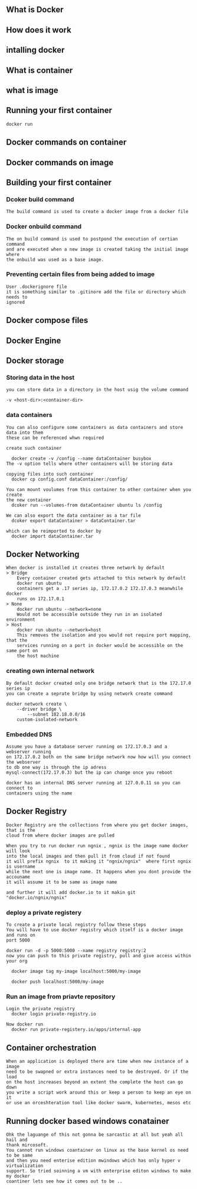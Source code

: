 ## What is Docker

## How does it work

## intalling docker

## What is container

## what is image

## Running your first container
	docker run 

## Docker commands on container

## Docker commands on image

## Building your first container

### Dcoker build command
	The build command is used to create a docker image from a docker file
### Docker onbuild command
	The on build command is used to postpond the execution of certian command
	and are executed when a new image is created taking the initial image where
	the onbuild was used as a base image.

### Preventing certain files from being added to image
	User .dockerignore file
	it is something similar to .gitinore add the file or directory which needs to 
	ignored 

## Docker compose files 

## Docker Engine

## Docker storage

### Storing data in the host 
	you can store data in a directory in the host usig the volume command
	
	-v <host-dir>:<container-dir>

### data containers
	You can also configure some containers as data containers and store data into them
	these can be referenced whwn required

	create such container

	  docker create -v /config --name dataContainer busybox
	The -v option tells where other containers will be storing data

	copying files into such container
	  docker cp config.conf dataContainer:/config/

	You can mount voulumes from this container to other container when you create 
	the new container 
	  dcoker run --volumes-from dataContainer ubuntu ls /config
	
	We can also export the data container as a tar file 
	  dcoker export dataContainer > dataContainer.tar

	which can be reimported to docker by
	  docker import dataContainer.tar

	

## Docker Networking

	When docker is installed it creates three network by default
	> Bridge
		Every container created gets attached to this network by default
		docker run ubuntu
		containers get a .17 series ip, 172.17.0.2 172.17.0.3 meanwhile docker
		runs on 172.17.0.1
	> None 
		docker run ubuntu --network=none
		Would not be accessible outside they run in an isolated environment
	> Host
		docker run ubuntu --network=host
		This removes the isolation and you would not require port mapping, that the
		services running on a port in docker would be accessible on the same port on
		the host machine 

### creating own internal network

	By default docker created only one bridge network that is the 172.17.0 series ip
	you can create a seprate bridge by using network create command

	docker network create \
	    --driver bridge \
            --subnet 182.18.0.0/16
	    custom-isolated-network

### Embedded DNS
	Assume you have a database server running on 172.17.0.3 and a webserver running
	on 172.17.0.2 both on the same bridge network now how will you connect the webserver
	to db one way is through the ip adress
	mysql-connect(172.17.0.3) but the ip can change once you reboot
	
	docker has an internal DNS server running at 127.0.0.11 so you can connect to 
	containers using the name

## Docker Registry
	Docker Registry are the collections from where you get docker images, that is the 
	cloud from where docker images are pulled

	When you try to run docker run ngnix , ngnix is the image name docker will look
	into the local images and then pull it from cloud if not found 
	it will prefix ngnix  to it making it "ngnix/ngnix"  where first ngnix is username
	while the next one is image name. It happens when you dont provide the accouname
	it will assume it to be same as image name

	and further it will add docker.io to it makin git "docker.io/ngnix/ngnix"

### deploy a private registery
	To create a private local registry follow these steps
	You will have to use docker registry which itself is a docker image and runs on
	port 5000
	
	docker run -d -p 5000:5000 --name registry registry:2
	now you can push to this private registry, pull and give access within your org

	  docker image tag my-image localhost:5000/my-image

	  docker push localhost:5000/my-image

### Run an image from priavte repository

	Login the private registry
	  docker login private-registry.io
	
	Now docker run	
	  docker run private-registery.io/apps/internal-app

## Container orchestration

	When an application is deployed there are time when new instance of a image
	need to be swapned or extra instances need to be destroyed. Or if the load 
	on the host increases beyond an extent the complete the host can go down
	you write a script work around this or keep a person to keep an eye on it
	or use an orceshteration tool like docker swarm, kubernetes, mesos etc


## Running docker based windows conatainer 

	Ohk the laguange of this not gonna be sarcastic at all but yeah all hail and
	thank mircosoft.
	You cannot run windows coantainer on linux as the base kernel os need  to be same
	and then you need enterise edition mwindows which has only hyper v virtualization
	support. So tried soinning a vm with enterprise editon windows to make my docker 
	coantiner lets see how it comes out to be ..

